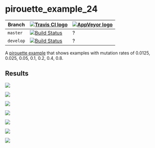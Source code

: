 # pirouette_example_24

Branch   |[![Travis CI logo](pics/TravisCI.png)](https://travis-ci.org)                                                                                                 |[![AppVeyor logo](pics/AppVeyor.png)](https://appveyor.com)                                                                                               
---------|--------------------------------------------------------------------------------------------------------------------------------------------------------------|--------------------------------------------------------------------------------------------------------------------------------------------------------------------------------------------
`master` |[![Build Status](https://travis-ci.org/richelbilderbeek/pirouette_example_24.svg?branch=master)](https://travis-ci.org/richelbilderbeek/pirouette_example_24) |?
`develop`|[![Build Status](https://travis-ci.org/richelbilderbeek/pirouette_example_24.svg?branch=develop)](https://travis-ci.org/richelbilderbeek/pirouette_example_24)|?

A [pirouette example](https://github.com/richelbilderbeek/pirouette_examples) 
that shows examples with mutation rates of 0.0125, 0.025, 0.05, 0.1, 0.2, 0.4, 0.8.

## Results

![](example_24_314/errors.png)

![](example_24_315/errors.png)

![](example_24_316/errors.png)

![](example_24_317/errors.png)

![](example_24_318/errors.png)

![](example_24_319/errors.png)

![](example_24_320/errors.png)

